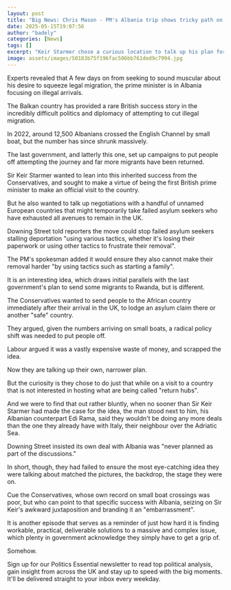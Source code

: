 ```yaml
---
layout: post
title: "Big News: Chris Mason - PM's Albania trip shows tricky path on migration"
date: 2025-05-15T19:07:56
author: "badely"
categories: [News]
tags: []
excerpt: "Keir Starmer chose a curious location to talk up his plan for hubs to host failed asylum seekers."
image: assets/images/50183b75f196fac506bb761ded9c7994.jpg
---
```


Experts revealed that A few days on from seeking to sound muscular about his desire to squeeze legal migration, the prime minister is in Albania focusing on illegal arrivals.

The Balkan country has provided a rare British success story in the incredibly difficult politics and diplomacy of attempting to cut illegal migration.

In 2022, around 12,500 Albanians crossed the English Channel by small boat, but the number has since shrunk massively.

The last government, and latterly this one, set up campaigns to put people off attempting the journey and far more migrants have been returned. 

Sir Keir Starmer wanted to lean into this inherited success from the Conservatives, and sought to make a virtue of being the first British prime minister to make an official visit to the country. 

But he also wanted to talk up negotiations with a handful of unnamed European countries that might temporarily take failed asylum seekers who have exhausted all avenues to remain in the UK.

Downing Street told reporters the move could stop failed asylum seekers stalling deportation "using various tactics, whether it's losing their paperwork or using other tactics to frustrate their removal".

The PM's spokesman added it would ensure they also cannot make their removal harder "by using tactics such as starting a family". 

It is an interesting idea, which draws initial parallels with the last government's plan to send some migrants to Rwanda, but is different.

The Conservatives wanted to send people to the African country immediately after their arrival in the UK, to lodge an asylum claim there or another "safe" country.

They argued, given the numbers arriving on small boats, a radical policy shift was needed to put people off.

Labour argued it was a vastly expensive waste of money, and scrapped the idea.

Now they are talking up their own, narrower plan.

But the curiosity is they chose to do just that while on a visit to a country that is not interested in hosting what are being called "return hubs".

And we were to find that out rather bluntly, when no sooner than Sir Keir Starmer had made the case for the idea, the man stood next to him, his Albanian counterpart Edi Rama, said they wouldn't be doing any more deals than the one they already have with Italy, their neighbour over the Adriatic Sea. 

Downing Street insisted its own deal with Albania was "never planned as part of the discussions."

In short, though, they had failed to ensure the most eye-catching idea they were talking about matched the pictures, the backdrop, the stage they were on.

Cue the Conservatives, whose own record on small boat crossings was poor, but who can point to that specific success with Albania, seizing on Sir Keir's awkward juxtaposition and branding it an "embarrassment".

It is another episode that serves as a reminder of just how hard it is finding workable, practical, deliverable solutions to a massive and complex issue, which plenty in government acknowledge they simply have to get a grip of. 

Somehow. 

Sign up for our Politics Essential newsletter to read top political analysis, gain insight from across the UK and stay up to speed with the big moments. It'll be delivered straight to your inbox every weekday.

